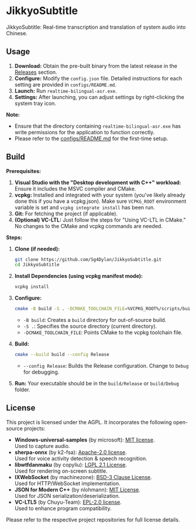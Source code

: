 # JikkyoSubtitle
JikkyoSubtitle: Real-time transcription and translation of system audio into Chinese.

## Usage

1. **Download:** Obtain the pre-built binary from the latest release in the [Releases](https://github.com/Sg4Dylan/JikkyoSubtitle/releases) section.
2. **Configure:** Modify the `config.json` file. Detailed instructions for each setting are provided in `configs/README.md`.
3. **Launch:** Run `realtime-bilingual-asr.exe`.
4. **Settings:** After launching, you can adjust settings by right-clicking the system tray icon.

**Note:**

* Ensure that the directory containing `realtime-bilingual-asr.exe` has write permissions for the application to function correctly.
* Please refer to the [configs/README.md](https://github.com/Sg4Dylan/JikkyoSubtitle/blob/master/configs/README.md) for the first-time setup.

## Build

**Prerequisites:**

1. **Visual Studio with the "Desktop development with C++" workload:**  Ensure it includes the MSVC compiler and CMake.
2. **vcpkg:** Installed and integrated with your system (you've likely already done this if you have a vcpkg.json). Make sure `VCPKG_ROOT` environment variable is set and `vcpkg integrate install` has been run.
3. **Git:** For fetching the project (if applicable).
4. **(Optional) VC-LTL:** Just follow the steps for "Using VC-LTL in CMake." No changes to the CMake and vcpkg commands are needed.

**Steps:**

1. **Clone (if needed):**
    ```bash
    git clone https://github.com/Sg4Dylan/JikkyoSubtitle.git
    cd JikkyoSubtitle
    ```

2. **Install Dependencies (using vcpkg manifest mode):**
    ```bash
    vcpkg install
    ```

3. **Configure:**
    ```bash
    cmake -B build -S . -DCMAKE_TOOLCHAIN_FILE=%VCPKG_ROOT%/scripts/buildsystems/vcpkg.cmake
    ```
    *   `-B build`: Creates a `build` directory for out-of-source build.
    *   `-S .`: Specifies the source directory (current directory).
    *   `-DCMAKE_TOOLCHAIN_FILE`: Points CMake to the vcpkg toolchain file.

4. **Build:**
    ```bash
    cmake --build build --config Release
    ```
    *   `--config Release`: Builds the Release configuration. Change to `Debug` for debugging.

5. **Run:** Your executable should be in the `build/Release` or `build/Debug` folder.

## License

This project is licensed under the AGPL. It incorporates the following open-source projects:

* **Windows-universal-samples** (by microsoft): [MIT license](https://github.com/microsoft/Windows-universal-samples#MIT-1-ov-file).  
  Used to capture audio.
* **sherpa-onnx** (by k2-fsa): [Apache-2.0 license](https://github.com/k2-fsa/sherpa-onnx/blob/master/LICENSE).  
  Used for voice activity detection & speech recognition.
* **libwtfdanmaku** (by copyliu): [LGPL 2.1 License](https://github.com/copyliu/libwtfdanmaku/blob/master/LICENSE.txt).  
  Used for rendering on-screen subtitle.
* **IXWebSocket** (by machinezone): [BSD-3 Clause License](https://github.com/machinezone/IXWebSocket/blob/master/LICENSE.txt).   
  Used for HTTP/WebSocket implementation.
* **JSON for Modern C++** (by nlohmann): [MIT License](https://github.com/nlohmann/json/blob/develop/LICENSE.MIT).  
  Used for JSON serialization/deserialization. 
* **VC-LTL5** (by Chuyu-Team): [EPL-2.0 license](https://github.com/Chuyu-Team/VC-LTL5?tab=EPL-2.0-1-ov-file#readme).  
  Used to enhance program compatibility.

Please refer to the respective project repositories for full license details.